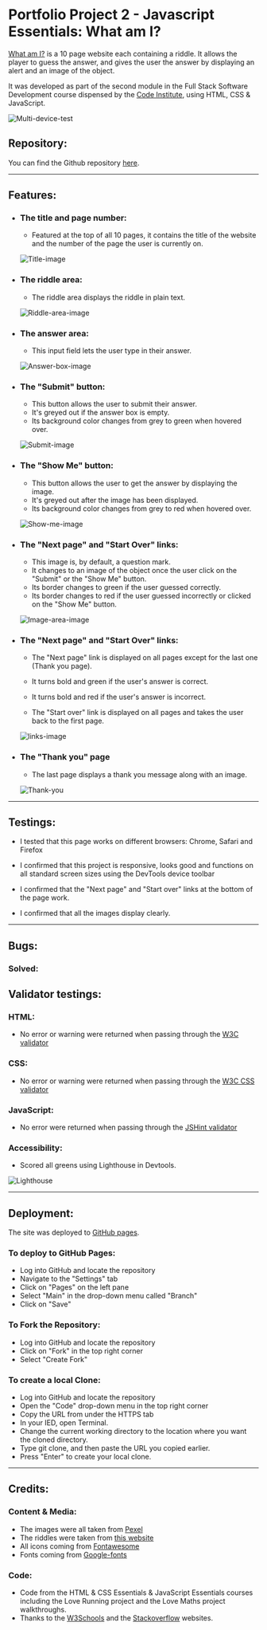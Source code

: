 # Portfolio Project 2 - Javascript Essentials: What am I?

[What am I?](https://roman-gs.github.io/what-am-I/) is a 10 page website each containing a riddle. It allows the player to guess the answer, and gives the user the answer by displaying an alert and an image of the object.

It was developed as part of the second module in the Full Stack Software Development course dispensed by the [Code Institute](https://codeinstitute.net), using HTML, CSS & JavaScript.

![Multi-device-test](/assets/readme-images/amiresponsive.jpg)

## Repository:

You can find the Github repository [here](https://github.com/roman-gs/what-am-I).

***

## Features:

- ### The title and page number:

    - Featured at the top of all 10 pages, it contains the title of the website and the number of the page the user is currently on.

    ![Title-image](/assets/readme-images/title.jpg)

- ### The riddle area:

    - The riddle area displays the riddle in plain text.

    ![Riddle-area-image](/assets/readme-images/riddle.jpg)

- ### The answer area:

    - This input field lets the user type in their answer.

    ![Answer-box-image](/assets/readme-images/answerbox.jpg)

- ### The "Submit" button:

    - This button allows the user to submit their answer.
    - It's greyed out if the answer box is empty.
    - Its background color changes from grey to green when hovered over.

    ![Submit-image](/assets/readme-images/submit.jpg)

- ### The "Show Me" button:

    - This button allows the user to get the answer by displaying the image.
    - It's greyed out after the image has been displayed.
    - Its background color changes from grey to red when hovered over.

    ![Show-me-image](/assets/readme-images/showme.jpg)

- ### The "Next page" and "Start Over" links:

    - This image is, by default, a question mark.
    - It changes to an image of the object once the user click on the "Submit" or the "Show Me" button.
    - Its border changes to green if the user guessed correctly.
    - Its border changes to red if the user guessed incorrectly or clicked on the "Show Me" button.

    ![Image-area-image](/assets/readme-images/image.jpg)

- ### The "Next page" and "Start Over" links:

    - The "Next page" link is displayed on all pages except for the last one (Thank you page).
    - It turns bold and green if the user's answer is correct.
    - It turns bold and red if the user's answer is incorrect. 

    - The "Start over" link is displayed on all pages and takes the user back to the first page.

    ![links-image](/assets/readme-images/links.jpg)

- ### The "Thank you" page

    - The last page displays a thank you message along with an image. 

    ![Thank-you](/assets/readme-images/)

***

## Testings:

- I tested that this page works on different browsers: Chrome, Safari and Firefox

- I confirmed that this project is responsive, looks good and functions on all standard screen sizes using the DevTools device toolbar

- I confirmed that the "Next page" and "Start over" links at the bottom of the page work.

- I confirmed that all the images display clearly.

***

## Bugs:

### Solved:

## Validator testings:

### HTML:

- No error or warning were returned when passing through the [W3C validator](https://validator.w3.org/)

### CSS:

- No error or warning were returned when passing through the [W3C CSS validator](https://jigsaw.w3.org/css-validator/)

### JavaScript:

- No error were returned when passing through the [JSHint validator](https://jshint.com/)

### Accessibility:

- Scored all greens using Lighthouse in Devtools.

![Lighthouse](/assets/readme-images/lighthouse.jpg)

***

## Deployment:

The site was deployed to [GitHub pages](https://github.com/roman-gs). 

### To deploy to GitHub Pages:
- Log into GitHub and locate the repository
- Navigate to the "Settings" tab 
- Click on "Pages" on the left pane
- Select "Main" in the drop-down menu called "Branch" 
- Click on "Save"

### To Fork the Repository:
- Log into GitHub and locate the repository
- Click on "Fork" in the top right corner 
- Select "Create Fork"

### To create a local Clone:
- Log into GitHub and locate the repository
- Open the "Code" drop-down menu in the top right corner
- Copy the URL from under the HTTPS tab
- In your IED, open Terminal.
- Change the current working directory to the location where you want the cloned directory.
- Type git clone, and then paste the URL you copied earlier.
- Press "Enter" to create your local clone.

***

## Credits:

### Content & Media:

- The images were all taken from [Pexel](https://www.pexels.com/)
- The riddles were taken from [this website](https://parade.com/947956/parade/riddles/)
- All icons coming from [Fontawesome](https://fontawesome.com/)
- Fonts coming from [Google-fonts](https://fonts.google.com/)

### Code:

- Code from the HTML & CSS Essentials & JavaScript Essentials courses including the Love Running project and the Love Maths project walkthroughs. 
- Thanks to the [W3Schools](https://www.w3schools.com/) and the [Stackoverflow](https://stackoverflow.com/) websites.


